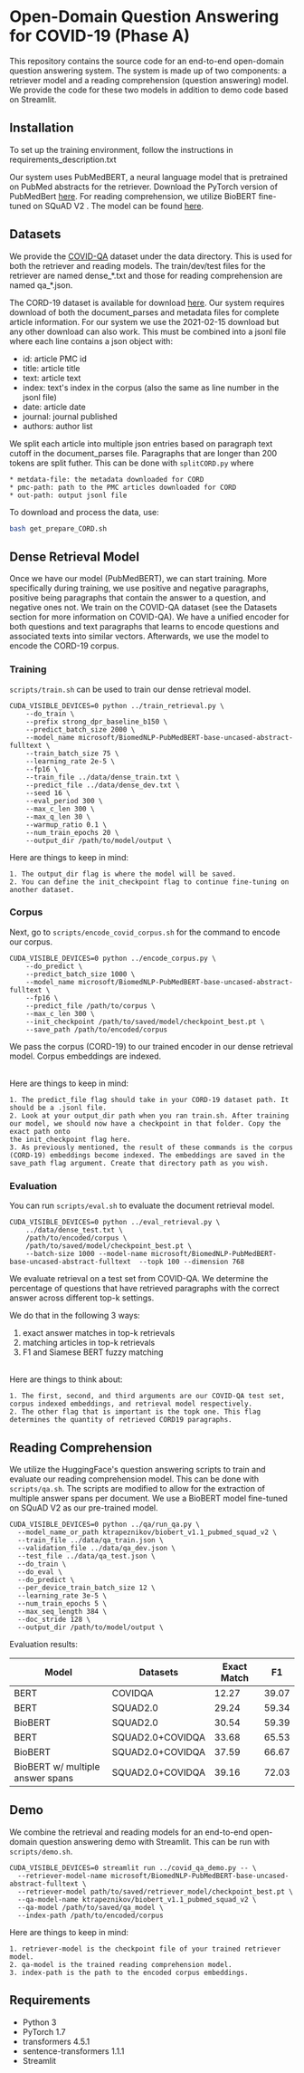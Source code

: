 # Open-Domain Question Answering for COVID-19 (Phase A)

This repository contains the source code for an end-to-end open-domain question answering system. The system is made up of two components: a retriever model and a reading comprehension (question answering) model. We provide the code for these two models in addition to demo code based on Streamlit. 


## Installation
To set up the training environment, follow the instructions in requirements_description.txt

Our system uses PubMedBERT, a neural language model that is pretrained on PubMed abstracts for the retriever. Download the PyTorch version of PubMedBert [here](https://huggingface.co/microsoft/BiomedNLP-PubMedBERT-base-uncased-abstract/tree/main). 
For reading comprehension, we utilize BioBERT fine-tuned on SQuAD V2 . The model can be found [here](https://huggingface.co/ktrapeznikov/biobert_v1.1_pubmed_squad_v2).


## Datasets
We provide the [COVID-QA](https://www.aclweb.org/anthology/2020.nlpcovid19-acl.18.pdf) dataset under the data directory. This is used for both the retriever and reading models. The train/dev/test files for the retriever are named dense_\*.txt and those for reading comprehension are named qa_\*.json.

The CORD-19 dataset is available for download [here](https://ai2-semanticscholar-cord-19.s3-us-west-2.amazonaws.com/historical_releases.html). Our system requires download of both the document_parses and metadata files for complete article information. For our system we use the 2021-02-15 download but any other download can also work. This must be combined into a jsonl file where each line contains a json object with:
  * id: article PMC id
  * title: article title
  * text: article text
  * index: text's index in the corpus (also the same as line number in the jsonl file)
  * date: article date 
  * journal: journal published
  * authors: author list

We split each article into multiple json entries based on paragraph text cutoff in the document_parses file. Paragraphs that are longer than 200 tokens are split futher. This can be done with ```splitCORD.py``` where
```
* metdata-file: the metadata downloaded for CORD
* pmc-path: path to the PMC articles downloaded for CORD
* out-path: output jsonl file
```

To download and process the data, use:
```bash
bash get_prepare_CORD.sh
```

## Dense Retrieval Model
Once we have our model (PubMedBERT), we can start training. More specifically during training, we use positive and negative paragraphs, positive being paragraphs that contain the answer to a question, and negative ones not. We train on the COVID-QA dataset (see the Datasets section for more information on COVID-QA). We have a unified encoder for both questions and text paragraphs that learns to encode questions and associated texts into similar vectors. Afterwards, we use the model to encode the CORD-19 corpus.
### Training
```scripts/train.sh``` can be used to train our dense retrieval model.
```
CUDA_VISIBLE_DEVICES=0 python ../train_retrieval.py \
    --do_train \
    --prefix strong_dpr_baseline_b150 \
    --predict_batch_size 2000 \
    --model_name microsoft/BiomedNLP-PubMedBERT-base-uncased-abstract-fulltext \
    --train_batch_size 75 \
    --learning_rate 2e-5 \
    --fp16 \
    --train_file ../data/dense_train.txt \
    --predict_file ../data/dense_dev.txt \
    --seed 16 \
    --eval_period 300 \
    --max_c_len 300 \
    --max_q_len 30 \
    --warmup_ratio 0.1 \
    --num_train_epochs 20 \
    --output_dir /path/to/model/output \
```

Here are things to keep in mind:
```
1. The output_dir flag is where the model will be saved.
2. You can define the init_checkpoint flag to continue fine-tuning on another dataset.
```

### Corpus
Next, go to ```scripts/encode_covid_corpus.sh``` for the command to encode our corpus.
```
CUDA_VISIBLE_DEVICES=0 python ../encode_corpus.py \
    --do_predict \
    --predict_batch_size 1000 \
    --model_name microsoft/BiomedNLP-PubMedBERT-base-uncased-abstract-fulltext \
    --fp16 \
    --predict_file /path/to/corpus \
    --max_c_len 300 \
    --init_checkpoint /path/to/saved/model/checkpoint_best.pt \
    --save_path /path/to/encoded/corpus
```

We pass the corpus (CORD-19) to our trained encoder in our dense retrieval model. Corpus embeddings are indexed. 
<br></br>

Here are things to keep in mind:
```
1. The predict_file flag should take in your CORD-19 dataset path. It should be a .jsonl file.
2. Look at your output_dir path when you ran train.sh. After training our model, we should now have a checkpoint in that folder. Copy the exact path onto
the init_checkpoint flag here.
3. As previously mentioned, the result of these commands is the corpus (CORD-19) embeddings become indexed. The embeddings are saved in the save_path flag argument. Create that directory path as you wish.
```

### Evaluation
You can run ```scripts/eval.sh``` to evaluate the document retrieval model.
```
CUDA_VISIBLE_DEVICES=0 python ../eval_retrieval.py \
    ../data/dense_test.txt \
    /path/to/encoded/corpus \
    /path/to/saved/model/checkpoint_best.pt \
    --batch-size 1000 --model-name microsoft/BiomedNLP-PubMedBERT-base-uncased-abstract-fulltext  --topk 100 --dimension 768
```
We evaluate retrieval on a test set from COVID-QA. We determine the percentage of questions that have retrieved paragraphs with the correct answer across different top-k settings.

We do that in the following 3 ways:
1. exact answer matches in top-k retrievals
2. matching articles in top-k retrievals
3. F1 and Siamese BERT fuzzy matching
<br></br>

Here are things to think about:
```
1. The first, second, and third arguments are our COVID-QA test set, corpus indexed embeddings, and retrieval model respectively.
2. The other flag that is important is the topk one. This flag determines the quantity of retrieved CORD19 paragraphs.
```

## Reading Comprehension
We utilize the HuggingFace's question answering scripts to train and evaluate our reading comprehension model. This can be done with ```scripts/qa.sh```. The scripts are modified to allow for the extraction of multiple answer spans per document. We use a BioBERT model fine-tuned on SQuAD V2 as our pre-trained model.
```
CUDA_VISIBLE_DEVICES=0 python ../qa/run_qa.py \
  --model_name_or_path ktrapeznikov/biobert_v1.1_pubmed_squad_v2 \
  --train_file ../data/qa_train.json \
  --validation_file ../data/qa_dev.json \
  --test_file ../data/qa_test.json \
  --do_train \
  --do_eval \
  --do_predict \
  --per_device_train_batch_size 12 \
  --learning_rate 3e-5 \
  --num_train_epochs 5 \
  --max_seq_length 384 \
  --doc_stride 128 \
  --output_dir /path/to/model/output \
```

Evaluation results:

| Model                                | Datasets             | Exact Match | F1          |
| -----------                          | -----------          | ----------- | ----------- |
| BERT                                 | COVIDQA              | 12.27       | 39.07       |
| BERT                                 | SQUAD2.0             | 29.24       | 59.34       |
| BioBERT                              | SQUAD2.0             | 30.54       | 59.39       |
| BERT                                 | SQUAD2.0+COVIDQA     | 33.68       | 65.53       |
| BioBERT                              | SQUAD2.0+COVIDQA     | 37.59       | 66.67       |
| BioBERT w/ multiple answer spans     | SQUAD2.0+COVIDQA     | 39.16       | 72.03       |

## Demo
We combine the retrieval and reading models for an end-to-end open-domain question answering demo with Streamlit. This can be run with ```scripts/demo.sh```.
```
CUDA_VISIBLE_DEVICES=0 streamlit run ../covid_qa_demo.py -- \
  --retriever-model-name microsoft/BiomedNLP-PubMedBERT-base-uncased-abstract-fulltext \
  --retriever-model path/to/saved/retriever_model/checkpoint_best.pt \
  --qa-model-name ktrapeznikov/biobert_v1.1_pubmed_squad_v2 \
  --qa-model /path/to/saved/qa_model \
  --index-path /path/to/encoded/corpus
```
Here are things to keep in mind:
```
1. retriever-model is the checkpoint file of your trained retriever model.
2. qa-model is the trained reading comprehension model.
3. index-path is the path to the encoded corpus embeddings.
```

## Requirements
- Python 3
- PyTorch 1.7
- transformers 4.5.1
- sentence-transformers 1.1.1
- Streamlit
